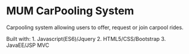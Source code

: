 # MUM CarPooling System
Carpooling system allowing users to offer, request or join carpool rides. 

Built with:
 	1. Javascript(ES6)/Jquery
	2. HTML5/CSS/Bootstrap
	3. JavaEE/JSP MVC
